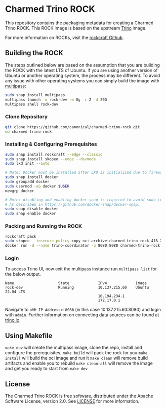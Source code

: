 # Charmed Trino ROCK

This repository contains the packaging metadata for creating a Charmed Trino ROCK. This ROCK image is based on the upstream [Trino](https://repo.maven.apache.org/maven2/io/trino/trino-server) image.

For more information on ROCKs, visit the [rockcraft Github](https://github.com/canonical/rockcraft).

## Building the ROCK
The steps outlined below are based on the assumption that you are building the ROCK with the latest LTS of Ubuntu.
If you are using another version of Ubuntu or another operating system, the process may be different. 
To avoid any issue with other operating systems you can simply build the image with [multipass](https://multipass.run/):
```bash
sudo snap install multipass
multipass launch -n rock-dev -m 8g -c 2 -d 20G
multipass shell rock-dev
```
### Clone Repository
```bash
git clone https://github.com/canonical/charmed-trino-rock.git
cd charmed-trino-rock
```
### Installing & Configuring Prerequisites
```bash
sudo snap install rockcraft --edge --classic
sudo snap install skopeo --edge --devmode
sudo lxd init --auto

# Note: Docker must be installed after LXD is initialized due to firewall rules incompatibility.
sudo snap install docker
sudo groupadd docker
sudo usermod -aG docker $USER
newgrp docker

# Note: disabling and enabling docker snap is required to avoid sudo requirement. 
# As described in https://github.com/docker-snap/docker-snap.
sudo snap disable docker
sudo snap enable docker
```
### Packing and Running the ROCK
```bash
rockcraft pack
sudo skopeo --insecure-policy copy oci-archive:charmed-trino-rock_418-22.04-edge_amd64.rock docker-daemon:charmed-trino-rock:418
docker run -d --name trino-coordinator -p 8080:8080 charmed-trino-rock:418 start trino-server
```
### Login
To access Trino UI, now exit the multipass instance run `multipass list` for the below output.
```
Name                    State             IPv4             Image
rock-dev                Running           10.137.215.60    Ubuntu 22.04 LTS
                                          10.194.234.1
                                          172.17.0.1
```
Navigate to `<VM IP Address>:8080` (in this case 10.137.215.60:8080) and login with `admin`.
Further information on connecting data sources can be found at [trino.io](https://trino.io/docs/current/).

## Using Makefile

`make dev` will create the multipass image, clone the repo, install and configure the prerequisites.
`make build` will pack the rock for you
`make install` will build the oci image and run it
`make clean` will remove build artifacts and enable you to rebuild
`make clean-all` will remove the image and get you ready to start from `make dev`

## License
The Charmed Trino ROCK is free software, distributed under the Apache
Software License, version 2.0. See
[LICENSE](https://github.com/canonical/charmed-trino-rock/blob/main/LICENSE)
for more information.